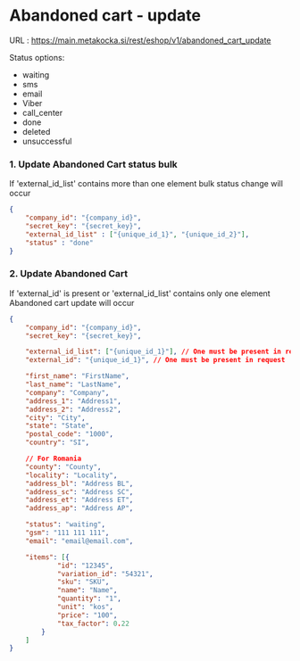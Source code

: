 # Abandoned cart - update

URL : https://main.metakocka.si/rest/eshop/v1/abandoned_cart_update

Status options:
* waiting
* sms
* email
* Viber
* call_center
* done
* deleted
* unsuccessful



### 1. Update Abandoned Cart status bulk
 If 'external_id_list' contains more than one element bulk status change will occur
```json
{
    "company_id": "{company_id}",
    "secret_key": "{secret_key}",
    "external_id_list" : ["{unique_id_1}", "{unique_id_2}"],
    "status" : "done"
}
```

### 2. Update Abandoned Cart
If 'external_id' is present or 'external_id_list' contains only one element Abandoned cart update will occur
```json
{
    "company_id": "{company_id}",
    "secret_key": "{secret_key}",

    "external_id_list": ["{unique_id_1}"], // One must be present in request
    "external_id": "{unique_id_1}", // One must be present in request

    "first_name": "FirstName",
    "last_name": "LastName",
    "company": "Company",
    "address_1": "Address1",
    "address_2": "Address2",
    "city": "City",
    "state": "State",
    "postal_code": "1000",
    "country": "SI",

    // For Romania
    "county": "County",
    "locality": "Locality",
    "address_bl": "Address BL",
    "address_sc": "Address SC",
    "address_et": "Address ET",
    "address_ap": "Address AP",

    "status": "waiting",
    "gsm": "111 111 111",
    "email": "email@email.com",

    "items": [{
            "id": "12345",
            "variation_id": "54321",
            "sku": "SKU",
            "name": "Name",
            "quantity": "1",
            "unit": "kos",
            "price": "100",
            "tax_factor": 0.22
        }
    ]
}

```
